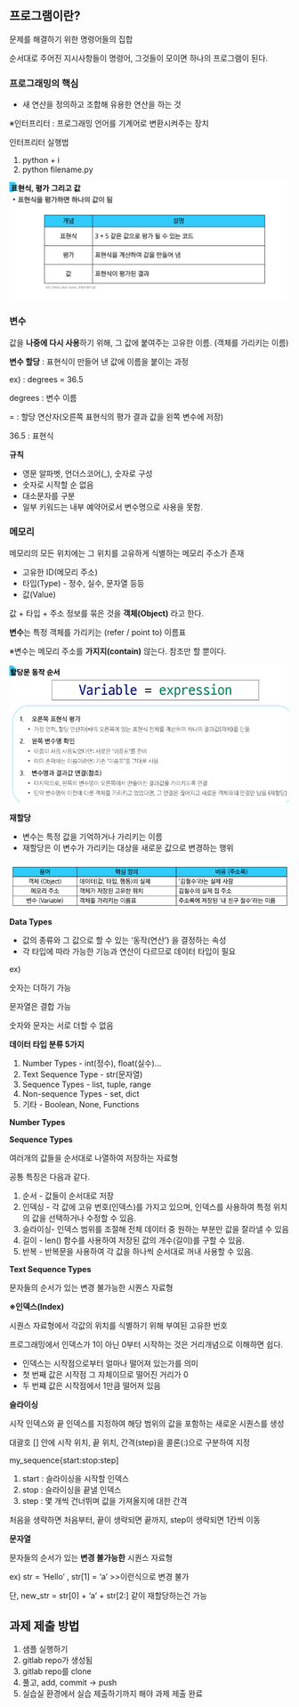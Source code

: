 ## 프로그램이란?

문제를 해결하기 위한 명령어들의 집합

순서대로 주어진 지시사항들이 명령어, 그것들이 모이면 하나의 프로그램이 된다.

### 프로그래밍의 핵심

- 새 연산을 정의하고 조합해 유용한 연산을 하는 것

※인터프리터 : 프로그래밍 언어를 기계어로 변환시켜주는 장치

인터프리터 실행법

1. python + i
2. python filename.py

![image.png](./images/image1.png)

### 변수

값을 **나중에 다시 사용**하기 위해, 그 값에 붙여주는 고유한 이름. (객체를 가리키는 이름)

**변수 할당** : 표현식이 만들어 낸 값에 이름을 붙이는 과정

ex) : degrees = 36.5 

degrees : 변수 이름

= : 할당 연산자(오른쪽 표현식의 평가 결과 값을 왼쪽 변수에 저장)

36.5 : 표현식 

**규칙**

- 영문 알파벳, 언더스코어(_), 숫자로 구성
- 숫자로 시작할 순 없음
- 대소문자를 구분
- 일부 키워드는 내부 예약어로서 변수명으로 사용을 못함.

### 메모리

메모리의 모든 위치에는 그 위치를 고유하게 식별하는 메모리 주소가 존재

- 고유한 ID(메모리 주소)
- 타입(Type) - 정수, 실수, 문자열 등등
- 값(Value)

값 + 타입 + 주소 정보를 묶은 것을 **객체(Object)** 라고 한다.

**변수**는 특정 객체를 가리키는 (refer / point to) 이름표

※변수는 메모리 주소를 **가지지(contain)** 않는다. 참조만 할 뿐이다.

![image.png](./images/image2.png)

**재할당**

- 변수는 특정 값을 기억하거나 가리키는 이름
- 재할당은 이 변수가 가리키는 대상을 새로운 값으로 변경하는 행위

![image.png](./images/image3.png)

**Data Types**

- 값의 종류와 그 값으로 할 수 있는 ‘동작(연산’) 을 결정하는 속성
- 각 타입에 따라 가능한 기능과 연산이 다르므로 데이터 타입이 필요

ex) 

숫자는 더하기 가능 

문자열은 결합 가능 

숫자와 문자는 서로 더할 수 없음 

**데이터 타입 분류 5가지**

1. Number Types - int(정수), float(실수)…
2. Text Sequence Type - str(문자열)
3. Sequence Types - list, tuple, range
4. Non-sequence Types - set, dict
5. 기타 - Boolean, None, Functions

**Number Types**

**Sequence Types**

여러개의 값들을 순서대로 나열하여 저장하는 자료형 

공통 특징은 다음과 같다.

1. 순서 - 값들이 순서대로 저장
2. 인덱싱 - 각 값에 고유 번호(인덱스)를 가지고 있으며, 인덱스를 사용하여 특정 위치의 값을 선택하거나 수정할 수 있음.
3. 슬라이싱- 인덱스 범위를 조절해 전체 데이터 중 원하는 부분만 값을 잘라낼 수 있음
4. 길이 - len() 함수를 사용하여 저장된 값의 개수(길이)를 구할 수 있음.
5. 반복 - 반복문을 사용하여 각 값을 하나씩 순서대로 꺼내 사용할 수 있음.

**Text Sequence Types**

문자들의 순서가 있는 변경 불가능한 시퀀스 자료형

**※인덱스(Index)**

시퀀스 자료형에서 각값의 위치를 식별하기 위해 부여된 고유한 번호 

프로그래밍에서 인덱스가 1이 아닌 0부터 시작하는 것은 거리개념으로 이해하면 쉽다. 

- 인덱스는 시작점으로부터 얼마나 떨어져 있는가를 의미
- 첫 번째 값은 시작점 그 자체이므로 떨어진 거리가 0
- 두 번쨰 값은 시작점에서 1만큼 떨어져 있음

**슬라이싱** 

시작 인덱스와 끝 인덱스를 지정하여 해당 범위의 값을 포함하는 새로운 시퀀스를 생성

대괄호 [] 안에 시작 위치, 끝 위치, 간격(step)을 콜론(:)으로 구분하여 지정

my_sequence{start:stop:step]

1. start : 슬라이싱을 시작할 인덱스
2. stop : 슬라이싱을 끝낼 인덱스
3. step : 몇 개씩 건너뛰며 값을 가져올지에 대한 간격 

처음을 생략하면 처음부터, 끝이 생략되면 끝까지, step이 생략되면 1칸씩 이동 

**문자열**

문자들의 순서가 있는 **변경 불가능한** 시퀀스 자료형

ex) str = ‘Hello’ , str[1] = ‘a’ >>이런식으로 변경 불가

단, new_str = str[0] + ‘a’ + str[2:]  같이 재할당하는건 가능

## 과제 제출 방법

1. 샘플 실행하기 
2. gitlab repo가 생성됨
3. gitlab repo를 clone
4. 풀고, add, commit → push
5. 실습실 환경에서 실습 제출하기까지 해야 과제 제출 완료
